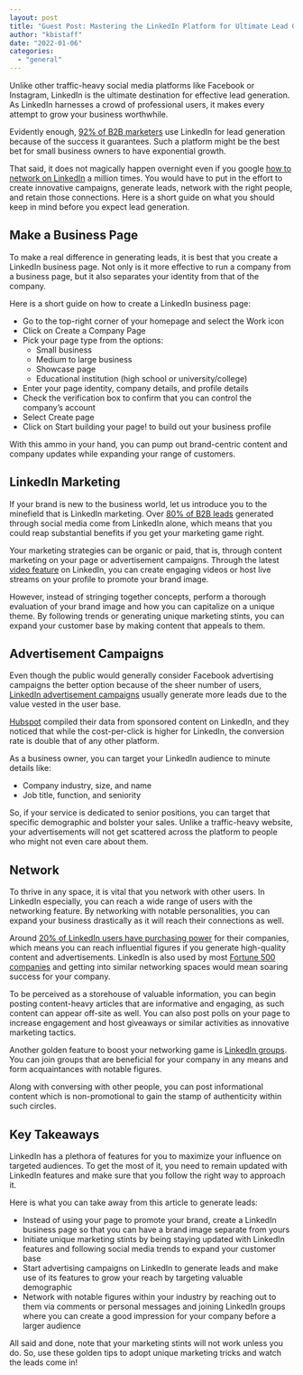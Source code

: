 ```yaml
---
layout: post
title: "Guest Post: Mastering the LinkedIn Platform for Ultimate Lead Generation"
author: "kbistaff"
date: "2022-01-06"
categories: 
  - "general"
---
```


Unlike other traffic-heavy social media platforms like Facebook or Instagram, LinkedIn is the ultimate destination for effective lead generation. As LinkedIn harnesses a crowd of professional users, it makes every attempt to grow your business worthwhile. 

Evidently enough, [92% of B2B marketers](https://business.linkedin.com/content/dam/me/business/en-us/marketing-solutions/cx/2017/pdfs/Sophisticated-Marketers-Guide-to-LinkedIn-v03.12.pdf) use LinkedIn for lead generation because of the success it guarantees. Such a platform might be the best bet for small business owners to have exponential growth. 

That said, it does not magically happen overnight even if you google [how to network on LinkedIn](https://www.hiration.com/blog/how-to-connect-with-people-on-linkedin/) a million times. You would have to put in the effort to create innovative campaigns, generate leads, network with the right people, and retain those connections. Here is a short guide on what you should keep in mind before you expect lead generation. 

## **Make a Business Page** 

To make a real difference in generating leads, it is best that you create a LinkedIn business page. Not only is it more effective to run a company from a business page, but it also separates your identity from that of the company. 

Here is a short guide on how to create a LinkedIn business page:

- Go to the top-right corner of your homepage and select the Work icon 
- Click on Create a Company Page
- Pick your page type from the options:
    - Small business
    - Medium to large business
    - Showcase page
    - Educational institution (high school or university/college)
- Enter your page identity, company details, and profile details
- Check the verification box to confirm that you can control the company’s account 
- Select Create page
- Click on Start building your page! to build out your business profile

With this ammo in your hand, you can pump out brand-centric content and company updates while expanding your range of customers. 

## **LinkedIn Marketing** 

If your brand is new to the business world, let us introduce you to the minefield that is LinkedIn marketing. Over [80% of B2B leads](https://www.linkedin.com/pulse/linkedin-tips-what-you-must-know-b2b-marketing-jerome-knyszewski/) generated through social media come from LinkedIn alone, which means that you could reap substantial benefits if you get your marketing game right. 

Your marketing strategies can be organic or paid, that is, through content marketing on your page or advertisement campaigns. Through the latest [video feature](https://business.linkedin.com/marketing-solutions/blog/video-marketing-/2020/video-marketing-linkedin-video) on LinkedIn, you can create engaging videos or host live streams on your profile to promote your brand image. 

However, instead of stringing together concepts, perform a thorough evaluation of your brand image and how you can capitalize on a unique theme. By following trends or generating unique marketing stints, you can expand your customer base by making content that appeals to them. 

## **Advertisement Campaigns** 

Even though the public would generally consider Facebook advertising campaigns the better option because of the sheer number of users, [LinkedIn advertisement campaigns](https://www.searchenginejournal.com/set-up-linkedin-ads-campaign/393430/#close) usually generate more leads due to the value vested in the user base. 

[Hubspot](https://blog.hubspot.com/customers/linkedin-ads-data) compiled their data from sponsored content on LinkedIn, and they noticed that while the cost-per-click is higher for LinkedIn, the conversion rate is double that of any other platform. 

As a business owner, you can target your LinkedIn audience to minute details like: 

- Company industry, size, and name
- Job title, function, and seniority

So, if your service is dedicated to senior positions, you can target that specific demographic and bolster your sales. Unlike a traffic-heavy website, your advertisements will not get scattered across the platform to people who might not even care about them. 

## **Network** 

To thrive in any space, it is vital that you network with other users. In LinkedIn especially, you can reach a wide range of users with the networking feature. By networking with notable personalities, you can expand your business drastically as it will reach their connections as well. 

Around [20% of LinkedIn users have purchasing power](https://business.linkedin.com/marketing-solutions/blog/linkedin-b2b-marketing/2016/get-proof--the-case-for-b2b-marketing-on-linkedin--infographic-) for their companies, which means you can reach influential figures if you generate high-quality content and advertisements. LinkedIn is also used by most [Fortune 500 companies](https://www.linkedin.com/pulse/12-linkedin-stats-every-b2b-seller-marketer-need-know-van-vliet-) and getting into similar networking spaces would mean soaring success for your company. 

To be perceived as a storehouse of valuable information, you can begin posting content-heavy articles that are informative and engaging, as such content can appear off-site as well. You can also post polls on your page to increase engagement and host giveaways or similar activities as innovative marketing tactics. 

Another golden feature to boost your networking game is [LinkedIn groups](https://www.linkedin.com/help/linkedin/answer/186/find-and-join-a-linkedin-group?lang=en). You can join groups that are beneficial for your company in any means and form acquaintances with notable figures. 

Along with conversing with other people, you can post informational content which is non-promotional to gain the stamp of authenticity within such circles.

## **Key Takeaways**

LinkedIn has a plethora of features for you to maximize your influence on targeted audiences. To get the most of it, you need to remain updated with LinkedIn features and make sure that you follow the right way to approach it. 

Here is what you can take away from this article to generate leads:

- Instead of using your page to promote your brand, create a LinkedIn business page so that you can have a brand image separate from yours 
- Initiate unique marketing stints by being staying updated with LinkedIn features and following social media trends to expand your customer base
- Start advertising campaigns on LinkedIn to generate leads and make use of its features to grow your reach by targeting valuable demographic
- Network with notable figures within your industry by reaching out to them via comments or personal messages and joining LinkedIn groups where you can create a good impression for your company before a larger audience 

All said and done, note that your marketing stints will not work unless you do. So, use these golden tips to adopt unique marketing tricks and watch the leads come in!
